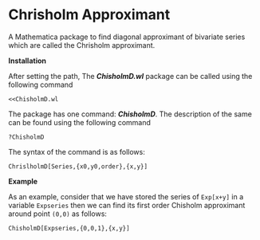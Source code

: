 # Chrisholm Approximant
A Mathematica package to find diagonal approximant of bivariate series which are called the Chrisholm approximant.

**Installation**

After setting the path, The ***ChisholmD.wl*** package can be called using the following command
```
<<ChisholmD.wl
```
The package has one command: ***ChisholmD***. The description of the same can be found using the following command
```
?ChisholmD
```
The syntax of the command is as follows:
```
ChrislholmD[Series,{x0,y0,order},{x,y}]
```

**Example**

As an example, consider that we have stored the series of ```Exp[x+y]``` in a variable ```Expseries``` then we can find its first order Chisholm approximant around point ```(0,0)``` as follows:
```
ChisholmD[Expseries,{0,0,1},{x,y}]
```
